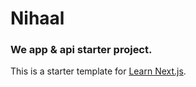 # Nihaal

### We app & api starter project.

This is a starter template for [Learn Next.js](https://nextjs.org/learn).

